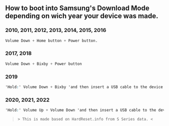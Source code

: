 <meta name="theme-color" content="#03ACB1"> <!--Discord Embed color-->

## How to boot into Samsung's Download Mode depending on wich year your device was made.
### 2010, 2011, 2012, 2013, 2014, 2015, 2016
```css
Volume Down + Home button + Power button.
```
### 2017, 2018
```css
Volume Down + Bixby + Power button
```
### 2019
```css
'Hold:' Volume Down + Bixby 'and then insert a USB cable to the device.'
```
### 2020, 2021, 2022
```css
'Hold:' Volume Up + Volume Down 'and then insert a USB cable to the device.'
```
> ``> This is made based on HardReset.info from S Series data. <`` 
